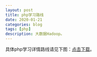 ```yaml
---
layout: post
title: php学习路线
date: 2020-01-21
categories: blog
tags: [php]
description: 大数据Hadoop。
---
```


具体php学习详情路线请见下图：<a target="_blank" href="./img/PHP课程大纲2016版_看图王.pdf">点击下载</a>。












